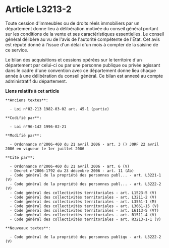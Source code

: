 # Article L3213-2

Toute cession d'immeubles ou de droits réels immobiliers par un département donne lieu à délibération motivée du conseil
général portant sur les conditions de la vente et ses caractéristiques essentielles. Le conseil général délibère au vu de
l'avis de l'autorité compétente de l'Etat. Cet avis est réputé donné à l'issue d'un délai d'un mois à compter de la saisine
de ce service.

Le bilan des acquisitions et cessions opérées sur le territoire d'un département par celui-ci ou par une personne publique ou
privée agissant dans le cadre d'une convention avec ce département donne lieu chaque année à une délibération du conseil
général. Ce bilan est annexé au compte administratif du département.

**Liens relatifs à cet article**

	**Anciens textes**:

	  - Loi n°82-213 1982-03-02 art. 45-1 (partie)

	**Codifié par**:

	  - Loi n°96-142 1996-02-21

	**Modifié par**:

	  - Ordonnance n°2006-460 du 21 avril 2006 - art. 3 () JORF 22 avril 2006 en vigueur le 1er juillet 2006

	**Cité par**:

	  - Ordonnance n°2006-460 du 21 avril 2006 - art. 6 (V)
	  - Décret n°2006-1792 du 23 décembre 2006 - art. 11 (Ab)
	  - Code général de la propriété des personnes publ... - art. L3221-1 (V)
	  - Code général de la propriété des personnes publ... - art. L3222-2 (V)
	  - Code général des collectivités territoriales - art. L1523-5 (V)
	  - Code général des collectivités territoriales - art. L3211-2 (V)
	  - Code général des collectivités territoriales - art. L3551-1 (M)
	  - Code général des collectivités territoriales - art. L3661-15 (V)
	  - Code général des collectivités territoriales - art. L6113-5 (VT)
	  - Code général des collectivités territoriales - art. R1511-4 (V)
	  - Code général des collectivités territoriales - art. R3213-1-1 (V)

	**Nouveaux textes**:

	  - Code général de la propriété des personnes publiqu - art. L3222-2 (V)
